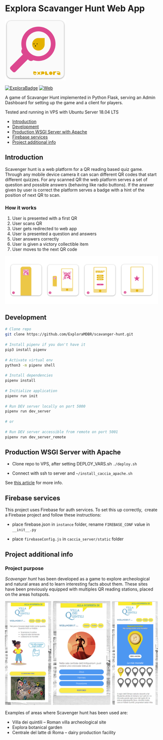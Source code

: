 # Explora Scavanger Hunt Web App

<img width="200" alt="project logo" src="images/logo.png">

[![ExploraBadge](https://img.shields.io/badge/-Explora-eb5c2f)](https://mdbr.it/en/) [![Web](https://img.shields.io/badge/-Web_app-0f4175)](https://en.wikipedia.org/wiki/Web_application)


A game of Scavanger Hunt implemented in Python Flask, serving an Admin Dashboard for setting up the game and a client for players.


Tested and running in VPS with Ubuntu Server 18.04 LTS

- [Introduction](#introduction)
- [Development](#development)
- [Production WSGI Server with Apache](#apache)
- [Firebase services](#firebase)
- [Project additional info](#infos)


## <a name="introduction"></a>Introduction
Scavenger hunt is a web platform for a QR reading based quiz game.
Through any mobile device camera it can scan different QR codes that start different quizzes.
For any scanned QR the web platform serves a set of question and possible answers (behaving like radio buttons). 
If the answer given by user is correct the platform serves a badge with a hint of the position of next QR to scan.

### How it works
1. User is presented with a first QR
2. User scans QR
3. User gets redirected to web app
4. User is presented a question and answers
5. User answers correctly
6. User is given a victory collectible item
7. User moves to the next QR code

![How it works](images/flow.png)

## <a name="development"></a>Development
```bash
# Clone repo
git clone https://github.com/ExploraMDBR/scavanger-hunt.git

# Install pipenv if you don't have it
pip3 install pipenv

# Activate virtual env
python3 -m pipenv shell

# Install dependencies
pipenv install

# Initialize application
pipenv run init

# Run DEV server locally on port 5000
pipenv run dev_server

# or

# Run DEV server accessible from remote on port 5001
pipenv run dev_server_remote

```

## <a name="apache"></a>Production WSGI Server with Apache

- Clone repo to VPS, after setting DEPLOY_VARS.sh
`./deploy.sh`

- Connect with ssh to server and 
`~/install_caccia_apache.sh`

See [this article](https://medium.com/@prithvishetty/deploying-a-python-3-flask-app-into-aws-using-apache2-wsgi-1b26ed29c6c2) for more info. 


## <a name="firebase"></a>Firebase services
This project uses Firebase for auth services. To set this up correctly,  create a Firebase project and follow these instructions:

- place firebase.json in `instance` folder, rename `FIREBASE_CONF` value in `__init__.py`

- place `firebaseConfig.js` in `caccia_server/static` folder

## <a name="infos"></a>Project additional info

### Project purpose
*Scavenger hunt* has been developed as a game to explore archeological and natural areas and to learn interesting facts about them.
These sites have been previously equipped with multiples QR reading stations, placed on the areas hotspots.

![infos](images/example.png)

Examples of areas where Scavenger hunt has been used are:
- Villa dei quintili – Roman villa archeological site
- Explora botanical garden
- Centrale del latte di Roma – dairy production facility
